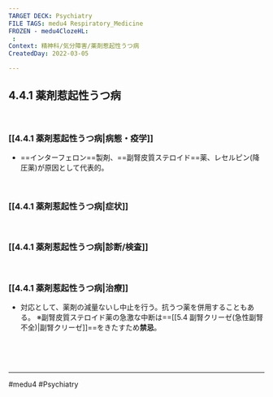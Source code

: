 ```yaml
---
TARGET DECK: Psychiatry
FILE TAGS: medu4 Respiratory_Medicine
FROZEN - medu4ClozeHL:
 : 
Context: 精神科/気分障害/薬剤惹起性うつ病
CreatedDay: 2022-03-05

---
```


## 4.4.1 薬剤惹起性うつ病

<br>

### [[4.4.1 薬剤惹起性うつ病|病態・疫学]]
* ==インターフェロン==製剤、==副腎皮質ステロイド==薬、レセルピン(降圧薬)が原因として代表的。
<!--ID: 1646551924479-->


<br>

### [[4.4.1 薬剤惹起性うつ病|症状]]


<br>

### [[4.4.1 薬剤惹起性うつ病|診断/検査]]


<br>

### [[4.4.1 薬剤惹起性うつ病|治療]]
* 対応として、薬剤の減量ないし中止を行う。抗うつ薬を併用することもある。
※副腎皮質ステロイド薬の急激な中断は==[[5.4 副腎クリーゼ(急性副腎不全)|副腎クリーゼ]]==をきたすため**禁忌**。
<!--ID: 1654831441646-->



<br><br><br>

---
#medu4 #Psychiatry